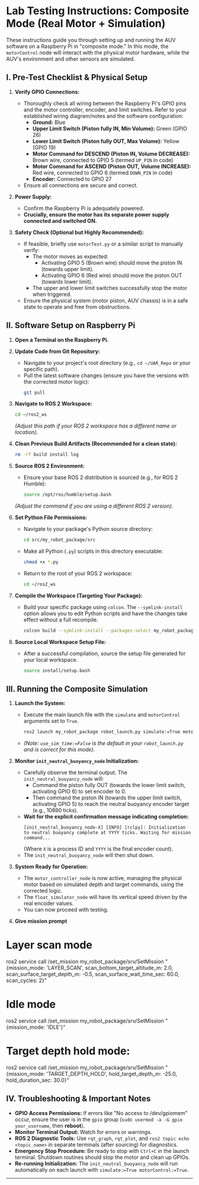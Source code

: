 # Lab Testing Instructions: Composite Mode (Real Motor + Simulation)

These instructions guide you through setting up and running the AUV software on a Raspberry Pi in "composite mode." In this mode, the `motorControl` node will interact with the physical motor hardware, while the AUV's environment and other sensors are simulated.

## I. Pre-Test Checklist & Physical Setup

1.  **Verify GPIO Connections:**
    * Thoroughly check all wiring between the Raspberry Pi's GPIO pins and the motor controller, encoder, and limit switches. Refer to your established wiring diagram/notes and the software configuration:
        * **Ground:** Blue
        * **Upper Limit Switch (Piston fully IN, Min Volume):** Green (GPIO 26)
        * **Lower Limit Switch (Piston fully OUT, Max Volume):** Yellow (GPIO 19)
        * **Motor Command for DESCEND (Piston IN, Volume DECREASE):** Brown wire, connected to GPIO 5 (termed `UP_PIN` in code)
        * **Motor Command for ASCEND (Piston OUT, Volume INCREASE):** Red wire, connected to GPIO 6 (termed `DOWN_PIN` in code)
        * **Encoder:** Connected to GPIO 27
    * Ensure all connections are secure and correct.

2.  **Power Supply:**
    * Confirm the Raspberry Pi is adequately powered.
    * **Crucially, ensure the motor has its separate power supply connected and switched ON.**

3.  **Safety Check (Optional but Highly Recommended):**
    * If feasible, briefly use `motorTest.py` or a similar script to manually verify:
        * The motor moves as expected:
            * Activating GPIO 5 (Brown wire) should move the piston IN (towards upper limit).
            * Activating GPIO 6 (Red wire) should move the piston OUT (towards lower limit).
        * The upper and lower limit switches successfully stop the motor when triggered.
    * Ensure the physical system (motor piston, AUV chassis) is in a safe state to operate and free from obstructions.

## II. Software Setup on Raspberry Pi

1.  **Open a Terminal on the Raspberry Pi.**

2.  **Update Code from Git Repository:**
    * Navigate to your project's root directory (e.g., `cd ~/UAR_Repo` or your specific path).
    * Pull the latest software changes (ensure you have the versions with the corrected motor logic):
        ```bash
        git pull
        ```

3.  **Navigate to ROS 2 Workspace:**
    ```bash
    cd ~/ros2_ws
    ```
    *(Adjust this path if your ROS 2 workspace has a different name or location).*

4.  **Clean Previous Build Artifacts (Recommended for a clean state):**
    ```bash
    rm -rf build install log
    ```

5.  **Source ROS 2 Environment:**
    * Ensure your base ROS 2 distribution is sourced (e.g., for ROS 2 Humble):
        ```bash
        source /opt/ros/humble/setup.bash
        ```
    *(Adjust the command if you are using a different ROS 2 version).*

6.  **Set Python File Permissions:**
    * Navigate to your package's Python source directory:
        ```bash
        cd src/my_robot_package/src
        ```
    * Make all Python (`.py`) scripts in this directory executable:
        ```bash
        chmod +x *.py
        ```
    * Return to the root of your ROS 2 workspace:
        ```bash
        cd ~/ros2_ws
        ```

7.  **Compile the Workspace (Targeting Your Package):**
    * Build your specific package using `colcon`. The `--symlink-install` option allows you to edit Python scripts and have the changes take effect without a full recompile.
        ```bash
        colcon build --symlink-install --packages-select my_robot_package
        ```

8.  **Source Local Workspace Setup File:**
    * After a successful compilation, source the setup file generated for your local workspace.
        ```bash
        source install/setup.bash
        ```

## III. Running the Composite Simulation

1.  **Launch the System:**
    * Execute the main launch file with the `simulate` and `motorControl` arguments set to `True`.
        ```bash
        ros2 launch my_robot_package robot_launch.py simulate:=True motorControl:=True
        ```
    * *(Note: `use_sim_time:=False` is the default in your `robot_launch.py` and is correct for this mode).*

2.  **Monitor `init_neutral_buoyancy_node` Initialization:**
    * Carefully observe the terminal output. The `init_neutral_buoyancy_node` will:
        * Command the piston fully OUT (towards the lower limit switch, activating GPIO 6) to set encoder to 0.
        * Then command the piston IN (towards the upper limit switch, activating GPIO 5) to reach the neutral buoyancy encoder target (e.g., 10890 ticks).
    * **Wait for the explicit confirmation message indicating completion:**
        ```
        [init_neutral_buoyancy_node-X] [INFO] [rclpy]: Initialization to neutral buoyancy complete at YYYY ticks. Waiting for mission command...
        ```
        (Where `X` is a process ID and `YYYY` is the final encoder count).
    * The `init_neutral_buoyancy_node` will then shut down.

3.  **System Ready for Operation:**
    * The `motor_controller_node` is now active, managing the physical motor based on simulated depth and target commands, using the corrected logic.
    * The `float_simulator_node` will have its vertical speed driven by the real encoder values.
    * You can now proceed with testing.

4. **Give mission prompt**
# Layer scan mode
ros2 service call /set_mission my_robot_package/srv/SetMission "{mission_mode: 'LAYER_SCAN', scan_bottom_target_altitude_m: 2.0, scan_surface_target_depth_m: -0.5, scan_surface_wait_time_sec: 60.0, scan_cycles: 2}"

# Idle mode
ros2 service call /set_mission my_robot_package/srv/SetMission "{mission_mode: 'IDLE'}"

# Target depth hold mode:
ros2 service call /set_mission my_robot_package/srv/SetMission "{mission_mode: 'TARGET_DEPTH_HOLD', hold_target_depth_m: -25.0, hold_duration_sec: 30.0}"

## IV. Troubleshooting & Important Notes

* **GPIO Access Permissions:** If errors like "No access to /dev/gpiomem" occur, ensure the user is in the `gpio` group (`sudo usermod -a -G gpio your_username`, then **reboot**).
* **Monitor Terminal Output:** Watch for errors or warnings.
* **ROS 2 Diagnostic Tools:** Use `rqt_graph`, `rqt_plot`, and `ros2 topic echo <topic_name>` in separate terminals (after sourcing) for diagnostics.
* **Emergency Stop Procedure:** Be ready to stop with `Ctrl+C` in the launch terminal. Shutdown routines should stop the motor and clean up GPIOs.
* **Re-running Initialization:** The `init_neutral_buoyancy_node` will run automatically on each launch with `simulate:=True motorControl:=True`.

---